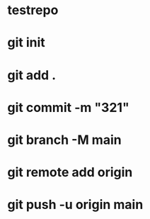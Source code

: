 # testrepo
# git init
# git add .
# git commit -m "321"
# git branch -M main
# git remote add origin <link>
# git push -u origin main 
